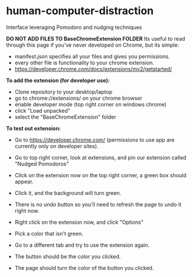 # human-computer-distraction
Interface leveraging Pomodoro and nudging techniques

**DO NOT ADD FILES TO BaseChromeExtension FOLDER**
Its useful to read through this page if you've never developed on Chrome, but its simple:
- manifest.json specifies all your files and gives you permissions.
- every other file is functionality to your chrome extension.
- https://developer.chrome.com/docs/extensions/mv2/getstarted/

**To add the extension (for developer use):**
- Clone repository to your desktop/laptop
- go to chrome://extensions/ on your chrome browser
- enable developer mode (top right corner on windows chrome)
- click "Load unpacked"
- select the "BaseChromeExtension" folder

**To test out extension:**
- Go to https://developer.chrome.com/ (permissions to use app are currently only on developer sites).
- Go to top right corner, look at extensions, and pin our extension called "Nudged Pomodoros"
- Click on the extension now on the top right corner, a green box should appear.
- Click it, and the background will turn green.
- There is no undo button so you'll need to refresh the page to undo it right now.

- Right click on the extension now, and click "Options"
- Pick a color that isn't green.
- Go to a different tab and try to use the extension again.
- The button should be the color you clicked.
- The page should turn the color of the button you clicked.
